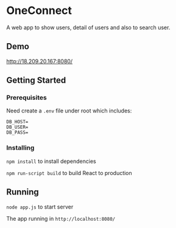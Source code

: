 # OneConnect
A web app to show users, detail of users and also to search user.

## Demo

http://18.209.20.167:8080/
## Getting Started

### Prerequisites

Need create a `.env` file under root which includes:
```
DB_HOST=
DB_USER=
DB_PASS=
```

### Installing

`npm install` to install dependencies

`npm run-script build` to build React to production

## Running

`node app.js` to start server

The app running in `http://localhost:8080/`
